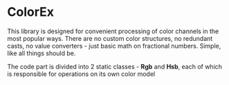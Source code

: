# ColorEx

This library is designed for convenient processing of color channels in the most popular ways. There are no custom color structures, no redundant casts, no value converters - just basic math on fractional numbers. Simple, like all things should be.

The code part is divided into 2 static classes - **Rgb** and **Hsb**, each of which is responsible for operations on its own color model